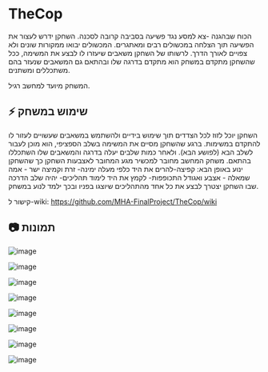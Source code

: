 # TheCop
הכוח שבהגנה -צא למסע נגד פשיעה בסביבה קרובה לסכנה.
השחקן ידרש לעצור את הפשיעה תוך הצלחה במכשולים רבים ומאתגרים. המכשולים יבואו ממקורות שונים ולא צפויים לאורך הדרך. לרשותו של השחקן משאבים שיעזרו לו לבצע את המשימה, ככל שהשחקן מתקדם במשחק הוא מתקדם בדרגה שלו ובהתאם גם המשאבים שנעזר בהם משתכללים ומשתנים.

המשחק מיועד למחשב רגיל.
## :zap: שימוש במשחק

השחקן יוכל לזוז לכל הצדדים תוך שימוש בידיים ולהשתמש במשאבים שעשויים לעזור לו להתקדם במשימות.
ברגע שהשחקן מסיים את המשימה בשלב הספציפי, הוא מוכן לעבור לשלב הבא (לפושע הבא). ולאחר כמות שלבים יעלה בדרגה והמשאבים שלו השתכללו בהתאם.
משחק המחשב מחובר למכשיר מגע המחובר לאצבעות השחקן כך שהשחקן ינוע באופן הבא: קפיצה-להרים את היד כלפי מעלה ימינה- זרת וקמיצה ישר - אמה שמאלה - אצבע ואגודל התכופפות- לקמץ את היד
לימוד תהליכים- יהיה שלב הדרכה שבו השחקן יצטרך לבצע את כל אחד מהתהליכים שיוצגו בפניו ובכך ילמד לנוע במשחק.

קישור ל-wiki: 
https://github.com/MHA-FinalProject/TheCop/wiki

##  :camera: תמונות

![image](https://github.com/MHA-FinalProject/TheCop/assets/92233601/0343f1f7-052e-456c-8e7b-242a71ae93a1)

![image](https://github.com/MHA-FinalProject/TheCop/assets/92233601/4f5d8eac-a39d-4ac6-8286-e73963491bbc)

![image](https://github.com/MHA-FinalProject/TheCop/assets/92233601/cd98b2ae-a675-4ec6-9ad7-df1b86bc85f0)

![image](https://github.com/MHA-FinalProject/TheCop/assets/92233601/97fd6579-2db8-41a0-83a9-b3c48de3bb3e)

![image](https://github.com/MHA-FinalProject/TheCop/assets/92233601/0b0b2153-1519-4e87-8c36-80562dbc1fc4)

![image](https://github.com/MHA-FinalProject/TheCop/assets/92233601/05cb6c3a-9e15-4969-a650-2fed2afd5015)

![image](https://github.com/MHA-FinalProject/TheCop/assets/92233601/2fb5379e-2097-44d7-ab5d-caf8d6183473)

![image](https://github.com/MHA-FinalProject/TheCop/assets/92233601/0e626c84-5e3d-43f4-96c7-6fd3d97fe0c0)











